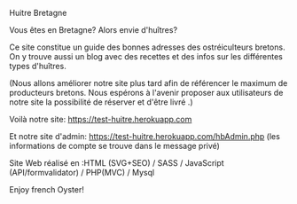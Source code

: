 Huitre Bretagne



Vous êtes en Bretagne? Alors envie d'huîtres? 

Ce site constitue un guide des bonnes adresses des ostréiculteurs bretons.
On y trouve aussi un blog avec des recettes et des infos sur les différentes types d'huîtres.

(Nous allons améliorer notre site plus tard afin de référencer le maximum de producteurs bretons. Nous espérons à l'avenir proposer aux utilisateurs de notre site la possibilité de réserver et d'être livré .)
 
Voilà notre site: https://test-huitre.herokuapp.com

Et notre site d'admin: https://test-huitre.herokuapp.com/hbAdmin.php
(les informations de compte se trouve dans le message privé)

Site Web réalisé en :HTML (SVG+SEO) / SASS / JavaScript (API/formvalidator) / PHP(MVC) / Mysql


Enjoy french Oyster! 

